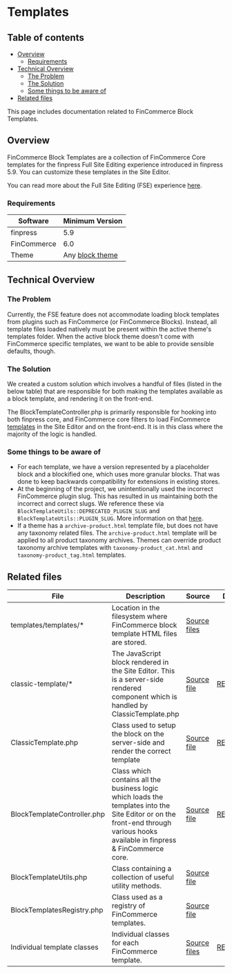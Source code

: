 # Templates <!-- omit in toc -->

## Table of contents <!-- omit in toc -->

-   [Overview](#overview)
    -   [Requirements](#requirements)
-   [Technical Overview](#technical-overview)
    -   [The Problem](#the-problem)
    -   [The Solution](#the-solution)
    -   [Some things to be aware of](#some-things-to-be-aware-of)
-   [Related files](#related-files)

This page includes documentation related to FinCommerce Block Templates.

## Overview

FinCommerce Block Templates are a collection of FinCommerce Core templates for the finpress Full Site Editing experience introduced in finpress 5.9. You can customize these templates in the Site Editor.

You can read more about the Full Site Editing (FSE) experience [here](https://developer.finpress.org/block-editor/getting-started/full-site-editing/).

### Requirements

| Software    | Minimum Version                                                                                                                  |
|-------------|----------------------------------------------------------------------------------------------------------------------------------|
| finpress   | 5.9                                                                                                                              |
| FinCommerce | 6.0                                                                                                                              |
| Theme       | Any [block theme](https://developer.finpress.org/block-editor/how-to-guides/themes/block-theme-overview/#what-is-a-block-theme) |

## Technical Overview

### The Problem

Currently, the FSE feature does not accommodate loading block templates from plugins such as FinCommerce (or FinCommerce Blocks). Instead, all template files loaded natively must be present within the active theme's templates folder. When the active block theme doesn't come with FinCommerce specific templates, we want to be able to provide sensible defaults, though.

### The Solution

We created a custom solution which involves a handful of files (listed in the below table) that are responsible for both making the templates available as a block template, and rendering it on the front-end.

The BlockTemplateController.php is primarily responsible for hooking into both finpress core, and FinCommerce core filters to load FinCommerce [templates](https://github.com/dieselfox1/fincommerce-gutenberg-products-block/tree/trunk/templates/templates) in the Site Editor and on the front-end. It is in this class where the majority of the logic is handled.

### Some things to be aware of

-   For each template, we have a version represented by a placeholder block and a blockified one, which uses more granular blocks. That was done to keep backwards compatibility for extensions in existing stores.
-   At the beginning of the project, we unintentionally used the incorrect FinCommerce plugin slug. This has resulted in us maintaining both the incorrect and correct slugs. We reference these via `BlockTemplateUtils::DEPRECATED_PLUGIN_SLUG` and `BlockTemplateUtils::PLUGIN_SLUG`. More information on that [here](https://github.com/dieselfox1/fincommerce-gutenberg-products-block/issues/5423).
-   If a theme has a `archive-product.html` template file, but does not have any taxonomy related files. The `archive-product.html` template will be applied to all product taxonomy archives. Themes can override product taxonomy archive templates with `taxonomy-product_cat.html` and `taxonomy-product_tag.html` templates.

## Related files

| File                        | Description                                                                                                                                                                     | Source                                                                                                                             | Docs                                                           |
|-----------------------------|---------------------------------------------------------------------------------------------------------------------------------------------------------------------------------|------------------------------------------------------------------------------------------------------------------------------------|----------------------------------------------------------------|
| templates/templates/\*      | Location in the filesystem where FinCommerce block template HTML files are stored.                                                                                              | [Source files](https://github.com/dieselfox1/fincommerce/tree/trunk/plugins/fincommerce/templates/templates)                      |                                                                |
| classic-template/\*         | The JavaScript block rendered in the Site Editor. This is a server-side rendered component which is handled by ClassicTemplate.php                                              | [Source file](../../../../blocks/assets/js/blocks/classic-template)  | [README](../../../assets/js/blocks/classic-template/README.md) |
| ClassicTemplate.php         | Class used to setup the block on the server-side and render the correct template                                                                                                | [Source file](https://github.com/dieselfox1/fincommerce/blob/trunk/plugins/fincommerce/src/Blocks/BlockTypes/ClassicTemplate.php) | [README](../../../assets/js/blocks/classic-template/README.md)    |
| BlockTemplateController.php | Class which contains all the business logic which loads the templates into the Site Editor or on the front-end through various hooks available in finpress & FinCommerce core. | [Source file](https://github.com/dieselfox1/fincommerce/blob/trunk/plugins/fincommerce/src/Blocks/BlockTemplatesController.php)   | [README](./block-template-controller.md)                       |
| BlockTemplateUtils.php      | Class containing a collection of useful utility methods.                                                                                                                        | [Source file](https://github.com/dieselfox1/fincommerce/blob/trunk/plugins/fincommerce/src/Blocks/Utils/BlockTemplateUtils.php)   |                                                                |
| BlockTemplatesRegistry.php  | Class used as a registry of FinCommerce templates.                                                                                                                              | [Source file](https://github.com/dieselfox1/fincommerce/blob/trunk/plugins/fincommerce/src/Blocks/BlockTemplatesRegistry.php)     |                                                                |
| Individual template classes | Individual classes for each FinCommerce template.                                                                                                                               | [Source files](https://github.com/dieselfox1/fincommerce/tree/trunk/plugins/fincommerce/src/Blocks/Templates)                     | [README](./individual-template-classes.md)                     |
